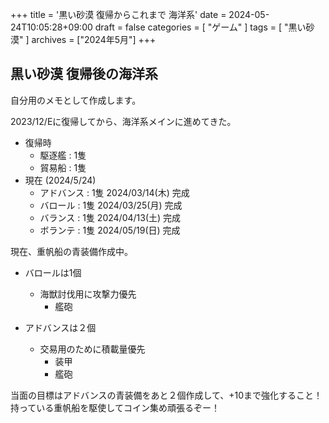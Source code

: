 +++
title = '黒い砂漠 復帰からこれまで 海洋系'
date = 2024-05-24T10:05:28+09:00
draft = false 
categories = [ "ゲーム" ]
tags = [ "黒い砂漠" ]
archives = ["2024年5月"]
+++

## 黒い砂漠 復帰後の海洋系

自分用のメモとして作成します。

2023/12/Eに復帰してから、海洋系メインに進めてきた。

- 復帰時
  - 駆逐艦 : 1隻
  - 貿易船 : 1隻
- 現在 (2024/5/24)
  - アドバンス : 1隻 2024/03/14(木) 完成
  - バロール : 1隻 2024/03/25(月) 完成
  - バランス : 1隻 2024/04/13(土) 完成
  - ボランテ : 1隻 2024/05/19(日) 完成

現在、重帆船の青装備作成中。

- バロールは1個
  - 海獣討伐用に攻撃力優先
    - 艦砲

- アドバンスは２個
  - 交易用のために積載量優先
    - 装甲
    - 艦砲

当面の目標はアドバンスの青装備をあと２個作成して、+10まで強化すること！  
持っている重帆船を駆使してコイン集め頑張るぞー！
